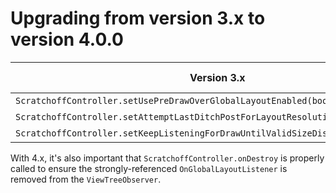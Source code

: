 # Upgrading from version 3.x to version 4.0.0

Version 3.x | Version 4.0.0
--- | ---
`ScratchoffController.setUsePreDrawOverGlobalLayoutEnabled(boolean)` | None
`ScratchoffController.setAttemptLastDitchPostForLayoutResolutionFailure(boolean)` | None
`ScratchoffController.setKeepListeningForDrawUntilValidSizeDiscovered(boolean)` | None

With 4.x, it's also important that `ScratchoffController.onDestroy` is properly called to ensure the strongly-referenced `OnGlobalLayoutListener` is removed from the `ViewTreeObserver`.